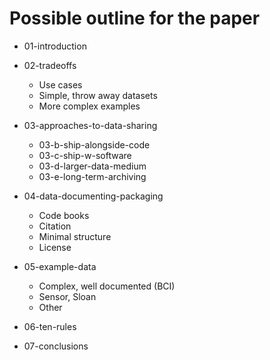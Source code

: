 # Possible outline for the paper


- 01-introduction   
- 02-tradeoffs   
	- Use cases   
	- Simple, throw away datasets     
  - More complex examples   
- 03-approaches-to-data-sharing    
	- 03-b-ship-alongside-code   
	- 03-c-ship-w-software   
	- 03-d-larger-data-medium    
	- 03-e-long-term-archiving  
  
- 04-data-documenting-packaging   
	- Code books   
	- Citation   
	- Minimal structure   
	- License   
- 05-example-data
	- Complex, well documented (BCI)   
	- Sensor, Sloan   
	- Other   
- 06-ten-rules   
- 07-conclusions   